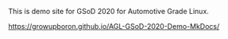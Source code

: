 This is demo site for GSoD 2020 for Automotive Grade Linux.

https://growupboron.github.io/AGL-GSoD-2020-Demo-MkDocs/
